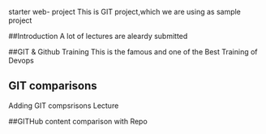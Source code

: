 starter web- project
This is GIT project,which we are using as sample project

##Introduction
A lot of lectures are aleardy submitted

##GIT & Github Training 
This is the famous and one of the Best Training of Devops

## GIT comparisons
Adding GIT compsrisons Lecture

##GITHub content 
comparison with Repo